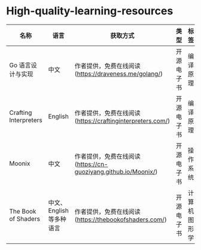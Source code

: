 # High-quality-learning-resources

| 名称  | 语言 | 获取方式 | 类型 | 标签 |
| --- | --- | --- | --- | --- |
| Go 语言设计与实现 | 中文 | 作者提供，免费在线阅读(https://draveness.me/golang/) | 开源电子书 | 编译原理 |
| Crafting Interpreters | English |作者提供，免费在线阅读(https://craftinginterpreters.com/) | 开源电子书 | 编译原理 |
| Moonix | 中文 | 作者提供，免费在线阅读(https://cn-guoziyang.github.io/Moonix/) | 开源电子书 | 操作系统 |
| The Book of Shaders | 中文、English 等多种语言 | 作者提供，免费在线阅读(https://thebookofshaders.com/) | 开源电子书 | 计算机图形学 |
